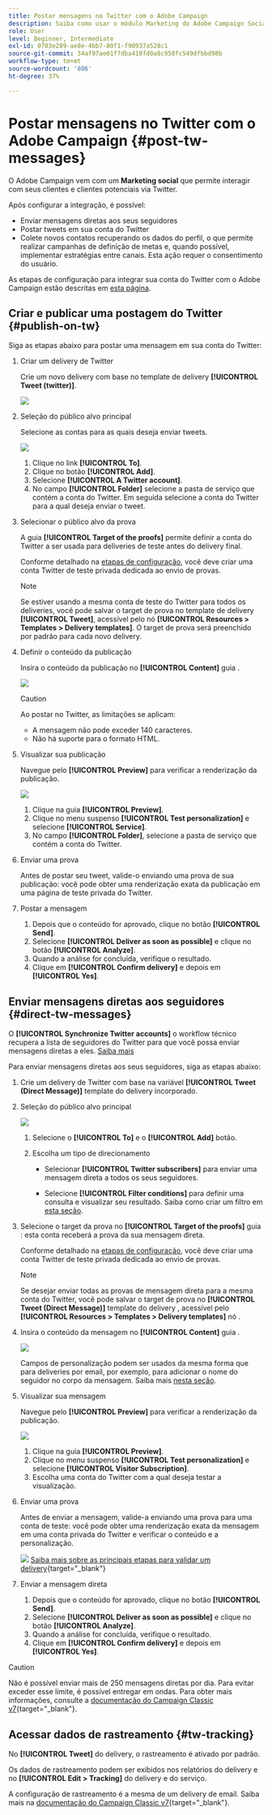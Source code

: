 ```yaml
---
title: Postar mensagens no Twitter com o Adobe Campaign
description: Saiba como usar o módulo Marketing do Adobe Campaign Social para postar mensagens no Twitter e enviar mensagens diretas para seus seguidores
role: User
level: Beginner, Intermediate
exl-id: 0783e289-ae8e-4bb7-80f1-f90937a528c1
source-git-commit: 34af97ae01f7dba418fd0a8c950fc549dfbbd98b
workflow-type: tm+mt
source-wordcount: '806'
ht-degree: 37%

---
```



# Postar mensagens no Twitter com o Adobe Campaign {#post-tw-messages}

O Adobe Campaign vem com um **Marketing social** que permite interagir com seus clientes e clientes potenciais via Twitter.

Após configurar a integração, é possível:

* Enviar mensagens diretas aos seus seguidores
* Postar tweets em sua conta do Twitter
* Colete novos contatos recuperando os dados do perfil, o que permite realizar campanhas de definição de metas e, quando possível, implementar estratégias entre canais. Esta ação requer o consentimento do usuário.


As etapas de configuração para integrar sua conta do Twitter com o Adobe Campaign estão descritas em [esta página](../connect/ac-tw.md).

## Criar e publicar uma postagem do Twitter {#publish-on-tw}

Siga as etapas abaixo para postar uma mensagem em sua conta do Twitter:

1. Criar um delivery de Twitter

   Crie um novo delivery com base no template de delivery **[!UICONTROL Tweet (twitter)]**.

   ![](assets/tw-new-delivery.png)

1. Seleção do público alvo principal

   Selecione as contas para as quais deseja enviar tweets.

   ![](assets/tw-define-target.png)

   1. Clique no link **[!UICONTROL To]**.
   1. Clique no botão **[!UICONTROL Add]**.
   1. Selecione **[!UICONTROL A Twitter account]**.
   1. No campo **[!UICONTROL Folder]** selecione a pasta de serviço que contém a conta do Twitter. Em seguida selecione a conta do Twitter para a qual deseja enviar o tweet.

1. Selecionar o público alvo da prova

   A guia **[!UICONTROL Target of the proofs]** permite definir a conta do Twitter a ser usada para deliveries de teste antes do delivery final.

   Conforme detalhado na [etapas de configuração](../connect/ac-tw.md#tw-test-account), você deve criar uma conta Twitter de teste privada dedicada ao envio de provas.

   >[!NOTE]
   >
   >Se estiver usando a mesma conta de teste do Twitter para todos os deliveries, você pode salvar o target de prova no template de delivery **[!UICONTROL Tweet]**, acessível pelo nó **[!UICONTROL Resources > Templates > Delivery templates]**. O target de prova será preenchido por padrão para cada novo delivery.

1. Definir o conteúdo da publicação

   Insira o conteúdo da publicação no **[!UICONTROL Content]** guia .

   ![](assets/tw-delivery-content.png)

   >[!CAUTION]
   >
   >Ao postar no Twitter, as limitações se aplicam:
   >
   >* A mensagem não pode exceder 140 caracteres.
   >* Não há suporte para o formato HTML.


1. Visualizar sua publicação

   Navegue pelo **[!UICONTROL Preview]** para verificar a renderização da publicação.

   ![](assets/tw-delivery-preview.png)

   1. Clique na guia **[!UICONTROL Preview]**.
   1. Clique no menu suspenso **[!UICONTROL Test personalization]** e selecione **[!UICONTROL Service]**.
   1. No campo **[!UICONTROL Folder]**, selecione a pasta de serviço que contém a conta do Twitter.

1. Enviar uma prova

   Antes de postar seu tweet, valide-o enviando uma prova de sua publicação: você pode obter uma renderização exata da publicação em uma página de teste privada do Twitter.

1. Postar a mensagem

   1. Depois que o conteúdo for aprovado, clique no botão **[!UICONTROL Send]**.
   1. Selecione **[!UICONTROL Deliver as soon as possible]** e clique no botão **[!UICONTROL Analyze]**.
   1. Quando a análise for concluída, verifique o resultado.
   1. Clique em **[!UICONTROL Confirm delivery]** e depois em **[!UICONTROL Yes]**.

## Enviar mensagens diretas aos seguidores {#direct-tw-messages}

O **[!UICONTROL Synchronize Twitter accounts]** o workflow técnico recupera a lista de seguidores do Twitter para que você possa enviar mensagens diretas a eles. [Saiba mais](../connect/ac-tw.md#synchro-tw-accounts)

Para enviar mensagens diretas aos seus seguidores, siga as etapas abaixo:

1. Crie um delivery de Twitter com base na variável **[!UICONTROL Tweet (Direct Message)]** template do delivery incorporado.

1. Seleção do público alvo principal

   ![](assets/tw-dm-define-target.png)

   1. Selecione o **[!UICONTROL To]** e o **[!UICONTROL Add]** botão.

   1. Escolha um tipo de direcionamento

      * Selecionar **[!UICONTROL Twitter subscribers]** para enviar uma mensagem direta a todos os seus seguidores.

      * Selecione **[!UICONTROL Filter conditions]** para definir uma consulta e visualizar seu resultado. Saiba como criar um filtro em [esta seção](../audiences/create-filters.md#advanced-filters).

1. Selecione o target da prova no **[!UICONTROL Target of the proofs]** guia : esta conta receberá a prova da sua mensagem direta.

   Conforme detalhado na [etapas de configuração](../connect/ac-tw.md#tw-test-account), você deve criar uma conta Twitter de teste privada dedicada ao envio de provas.


   >[!NOTE]
   >
   >Se desejar enviar todas as provas de mensagem direta para a mesma conta do Twitter, você pode salvar o target de prova no **[!UICONTROL Tweet (Direct Message)]** template do delivery , acessível pelo **[!UICONTROL Resources > Templates > Delivery templates]** nó .

1. Insira o conteúdo da mensagem no **[!UICONTROL Content]** guia .

   ![](assets/tw-dm-content.png)

   Campos de personalização podem ser usados da mesma forma que para deliveries por email, por exemplo, para adicionar o nome do seguidor no corpo da mensagem. Saiba mais [nesta seção](../send/personalize.md).

1. Visualizar sua mensagem

   Navegue pelo **[!UICONTROL Preview]** para verificar a renderização da publicação.

   ![](assets/tw-dm-preview.png)

   1. Clique na guia **[!UICONTROL Preview]**.
   1. Clique no menu suspenso **[!UICONTROL Test personalization]** e selecione **[!UICONTROL Visitor Subscription]**.
   1. Escolha uma conta do Twitter com a qual deseja testar a visualização.

1. Enviar uma prova

   Antes de enviar a mensagem, valide-a enviando uma prova para uma conta de teste: você pode obter uma renderização exata da mensagem em uma conta privada do Twitter e verificar o conteúdo e a personalização.

   ![](../assets/do-not-localize/book.png) [Saiba mais sobre as principais etapas para validar um delivery](https://experienceleague.adobe.com/docs/campaign-classic/using/sending-messages/key-steps-when-creating-a-delivery/steps-validating-the-delivery.html?lang=pt-BR){target="_blank"}

1. Enviar a mensagem direta

   1. Depois que o conteúdo for aprovado, clique no botão **[!UICONTROL Send]**.
   1. Selecione **[!UICONTROL Deliver as soon as possible]** e clique no botão **[!UICONTROL Analyze]**.
   1. Quando a análise for concluída, verifique o resultado.
   1. Clique em **[!UICONTROL Confirm delivery]** e depois em **[!UICONTROL Yes]**.

>[!CAUTION]
>
>Não é possível enviar mais de 250 mensagens diretas por dia. Para evitar exceder esse limite, é possível entregar em ondas. Para obter mais informações, consulte a [documentação do Campaign Classic v7](https://experienceleague.adobe.com/docs/campaign-classic/using/sending-messages/key-steps-when-creating-a-delivery/steps-sending-the-delivery.html?lang=en#sending-using-multiple-waves){target="_blank"}.


## Acessar dados de rastreamento {#tw-tracking}

No **[!UICONTROL Tweet]** do delivery, o rastreamento é ativado por padrão.

Os dados de rastreamento podem ser exibidos nos relatórios do delivery e no **[!UICONTROL Edit > Tracking]** do delivery e do serviço.

A configuração de rastreamento é a mesma de um delivery de email. Saiba mais na [documentação do Campaign Classic v7](https://experienceleague.adobe.com/docs/campaign-classic/using/sending-messages/monitoring-deliveries/about-delivery-monitoring.html?lang=pt-BR){target="_blank"}.

